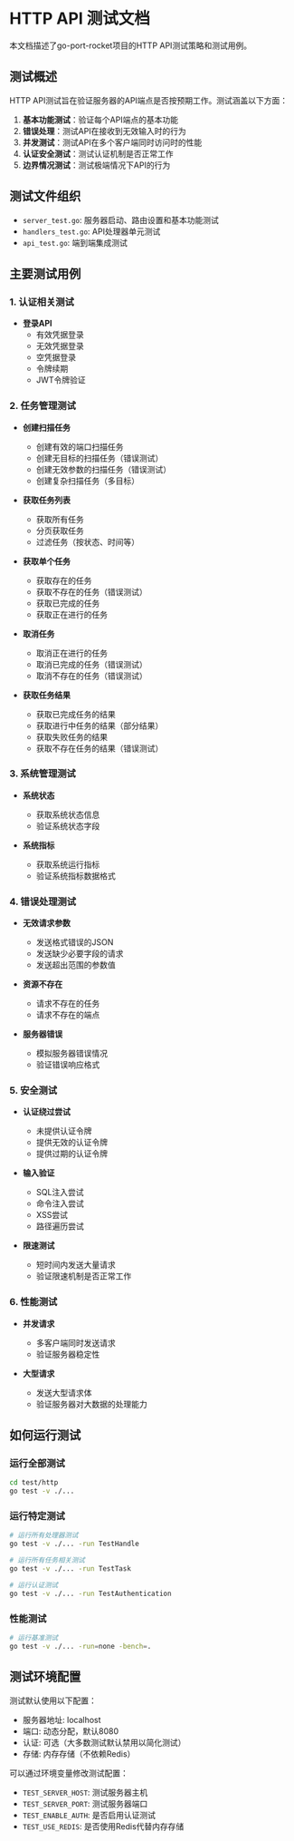 # HTTP API 测试文档

本文档描述了go-port-rocket项目的HTTP API测试策略和测试用例。

## 测试概述

HTTP API测试旨在验证服务器的API端点是否按预期工作。测试涵盖以下方面：

1. **基本功能测试**：验证每个API端点的基本功能
2. **错误处理**：测试API在接收到无效输入时的行为
3. **并发测试**：测试API在多个客户端同时访问时的性能
4. **认证安全测试**：测试认证机制是否正常工作
5. **边界情况测试**：测试极端情况下API的行为

## 测试文件组织

- `server_test.go`: 服务器启动、路由设置和基本功能测试
- `handlers_test.go`: API处理器单元测试
- `api_test.go`: 端到端集成测试

## 主要测试用例

### 1. 认证相关测试

- **登录API**
  - 有效凭据登录
  - 无效凭据登录
  - 空凭据登录
  - 令牌续期
  - JWT令牌验证

### 2. 任务管理测试

- **创建扫描任务**
  - 创建有效的端口扫描任务
  - 创建无目标的扫描任务（错误测试）
  - 创建无效参数的扫描任务（错误测试）
  - 创建复杂扫描任务（多目标）

- **获取任务列表**
  - 获取所有任务
  - 分页获取任务
  - 过滤任务（按状态、时间等）

- **获取单个任务**
  - 获取存在的任务
  - 获取不存在的任务（错误测试）
  - 获取已完成的任务
  - 获取正在进行的任务

- **取消任务**
  - 取消正在进行的任务
  - 取消已完成的任务（错误测试）
  - 取消不存在的任务（错误测试）

- **获取任务结果**
  - 获取已完成任务的结果
  - 获取进行中任务的结果（部分结果）
  - 获取失败任务的结果
  - 获取不存在任务的结果（错误测试）

### 3. 系统管理测试

- **系统状态**
  - 获取系统状态信息
  - 验证系统状态字段

- **系统指标**
  - 获取系统运行指标
  - 验证系统指标数据格式

### 4. 错误处理测试

- **无效请求参数**
  - 发送格式错误的JSON
  - 发送缺少必要字段的请求
  - 发送超出范围的参数值

- **资源不存在**
  - 请求不存在的任务
  - 请求不存在的端点

- **服务器错误**
  - 模拟服务器错误情况
  - 验证错误响应格式

### 5. 安全测试

- **认证绕过尝试**
  - 未提供认证令牌
  - 提供无效的认证令牌
  - 提供过期的认证令牌

- **输入验证**
  - SQL注入尝试
  - 命令注入尝试
  - XSS尝试
  - 路径遍历尝试

- **限速测试**
  - 短时间内发送大量请求
  - 验证限速机制是否正常工作

### 6. 性能测试

- **并发请求**
  - 多客户端同时发送请求
  - 验证服务器稳定性

- **大型请求**
  - 发送大型请求体
  - 验证服务器对大数据的处理能力

## 如何运行测试

### 运行全部测试

```bash
cd test/http
go test -v ./...
```

### 运行特定测试

```bash
# 运行所有处理器测试
go test -v ./... -run TestHandle

# 运行所有任务相关测试
go test -v ./... -run TestTask

# 运行认证测试
go test -v ./... -run TestAuthentication
```

### 性能测试
```bash
# 运行基准测试
go test -v ./... -run=none -bench=.
```

## 测试环境配置

测试默认使用以下配置：

- 服务器地址: localhost
- 端口: 动态分配，默认8080
- 认证: 可选（大多数测试默认禁用以简化测试）
- 存储: 内存存储（不依赖Redis）

可以通过环境变量修改测试配置：

- `TEST_SERVER_HOST`: 测试服务器主机
- `TEST_SERVER_PORT`: 测试服务器端口
- `TEST_ENABLE_AUTH`: 是否启用认证测试
- `TEST_USE_REDIS`: 是否使用Redis代替内存存储 
